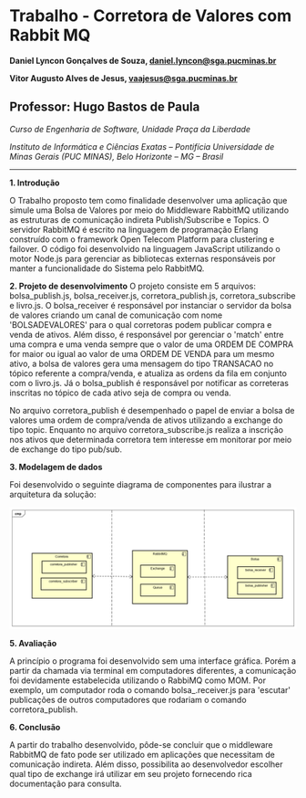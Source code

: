 # Trabalho - Corretora de Valores com Rabbit MQ


**Daniel Lyncon Gonçalves de Souza, daniel.lyncon@sga.pucminas.br**

**Vitor Augusto Alves de Jesus, vaajesus@sga.pucminas.br**

**Professor: Hugo Bastos de Paula**
---

_Curso de Engenharia de Software, Unidade Praça da Liberdade_

_Instituto de Informática e Ciências Exatas – Pontifícia Universidade de Minas Gerais (PUC MINAS), Belo Horizonte – MG – Brasil_

---

**1. Introdução**

O Trabalho proposto tem como finalidade desenvolver uma aplicação que simule uma Bolsa de Valores por meio do Middleware 
RabbitMQ utilizando as estruturas de comunicação indireta Publish/Subscribe e Topics. O servidor RabbitMQ é escrito na linguagem de programação Erlang construído com o framework Open Telecom Platform para clustering e failover. O código foi desenvolvido na linguagem JavaScript 
utilizando o motor Node.js para gerenciar as bibliotecas externas responsáveis por manter a funcionalidade do Sistema pelo RabbitMQ. 

<!-- Na **contextualização**, o aluno deve dizer do que se trata o trabalho, em que área ou contexto se insere. 
A **contextualização** deve ser desenvolvida de algo mais genérico para algo mais específico. 
A citação de pesquisas quantitativas é bem aceita aqui (corretamente referenciadas).

Em seguida o aluno deve caminhar a contextualização para descrever o **problema** que o artigo trata. 
O **problema** pode ser algo vivido em uma empresa específica.

O aluno deve escrever um pequeno parágrafo ou frase com o **objetivo geral** do trabalho. 
O objetivo deve ser bem direto, específico e definido com verbos de ação (elaborar, propor, ava-liar, comparar etc.).
Apresente também alguns (pelo menos 2) **objetivos específicos** dependendo de onde você vai querer concentrar a 
sua prática investigativa, ou como você vai aprofundar no seu trabalho. Mostre também as **justificativas** para o 
desenvolvimento do seu trabalho e caso deseje, desta-que alguma contribuição do trabalho.


    1.1 Contextualização
    1.2 Problema
    1.3 Objetivo geral
       1.3.1 Objetivos específicos
    1.4 Justificativas -->

**2. Projeto de desenvolvimento**
O projeto consiste em 5 arquivos: bolsa_publish.js, bolsa_receiver.js, corretora_publish.js, corretora_subscribe e livro.js.
O bolsa_receiver é responsável por instanciar o servidor da bolsa de valores criando um canal de comunicação com nome 'BOLSADEVALORES' para o qual corretoras podem publicar compra e venda de ativos. Além disso, é responsável por gerenciar o 'match' entre uma compra e uma venda sempre que o valor de uma ORDEM DE COMPRA for maior ou igual ao valor de uma ORDEM DE VENDA para um mesmo ativo, a bolsa de valores gera uma mensagem do tipo TRANSACAO no tópico referente a compra/venda, e atualiza as ordens da fila em conjunto com o livro.js. Já o bolsa_publish é responsável por notificar as correteras inscritas no tópico de cada ativo seja de compra ou venda.

No arquivo corretora_publish é desempenhado o papel de enviar a bolsa de valores uma ordem de compra/venda de ativos utilizando a exchange do tipo topic. Enquanto no arquivo corretora_subscribe.js realiza a inscrição nos ativos que determinada corretora tem interesse em monitorar por meio de exchange do tipo pub/sub. 


	
**3. Modelagem de dados**

Foi desenvolvido o seguinte diagrama de componentes para ilustrar a arquitetura da solução:

![Diagrama de Componentes](img/Diagrama_de_Componentes.png)


**5. Avaliação**

A princípio o programa foi desenvolvido sem uma interface gráfica. Porém a partir da chamada via terminal em computadores diferentes, a comunicação foi devidamente estabelecida utilizando o RabbiMQ como MOM. Por exemplo, um computador roda o comando bolsa_.receiver.js para 'escutar' publicações de outros computadores que rodariam o comando corretora_publish.

**6. Conclusão**

A partir do trabalho desenvolvido, pôde-se concluir que o middleware RabbitMQ de fato pode ser utilizado em aplicações que necessitam de comunicação indireta. Além disso, possibilita ao desenvolvedor escolher qual tipo de exchange irá utilizar em seu projeto fornecendo rica documentação para consulta.
